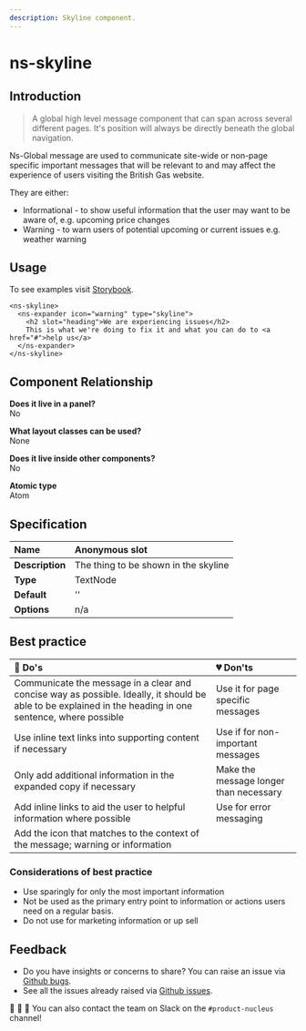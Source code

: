 ```yaml
---
description: Skyline component.
---
```


# ns-skyline

## Introduction

> A global high level message component that can span across several different pages. It's position will always be directly beneath the global navigation.

Ns-Global message are used to communicate site-wide or non-page specific important messages that will be relevant to and may affect the experience of users visiting the British Gas website.

They are either:

* Informational - to show useful information that the user may want to be aware of, e.g. upcoming price changes
* Warning - to warn users of potential upcoming or current issues e.g. weather warning

## Usage

To see examples visit [Storybook](https://nucleus.bgdigital.xyz/demo/index.html?path=/story/ns-skyline--singular).

```markup
<ns-skyline>
  <ns-expander icon="warning" type="skyline">
    <h2 slot="heading">We are experiencing issues</h2>
    This is what we're doing to fix it and what you can do to <a href="#">help us</a>
  </ns-expander>
</ns-skyline>
```

## Component Relationship

**Does it live in a panel?**  
No

**What layout classes can be used?**  
None

**Does it live inside other components?**  
No

**Atomic type**  
Atom

## Specification


| **Name** | Anonymous slot |
| :--- | :--- |
| **Description** | The thing to be shown in the skyline |
| **Type** | TextNode |
| **Default** | '' |
| **Options** | n/a |

## Best practice

| 💚 Do's | 💔 Don'ts |
| :--- | :--- |
| Communicate the message in a clear and concise way as possible. Ideally, it should be able to be explained in the heading in one sentence, where possible | Use it for page specific messages |
| Use inline text links into supporting content if necessary | Use if for non-important messages |
| Only add additional information in the expanded copy if necessary | Make the message longer than necessary |
| Add inline links to aid the user to helpful information where possible | Use for error messaging |
| Add the icon that matches to the context of the message; warning or information | |

### Considerations of best practice

* Use sparingly for only the most important information
* Not be used as the primary entry point to information or actions users need on a regular basis.
* Do not use for marketing information or up sell

## Feedback

* Do you have insights or concerns to share? You can raise an issue via [Github bugs](https://github.com/ConnectedHomes/nucleus/issues/new?assignees=&labels=Bug&template=a--bug-report.md&title=[bug]%20[ns-tab]).
* See all the issues already raised via [Github issues](https://github.com/connectedHomes/nucleus/issues?utf8=%E2%9C%93&q=is%3Aopen+is%3Aissue+label%3ABug+[ns-tab]).

💩 🎉 🦄 You can also contact the team on Slack on the `#product-nucleus` channel!
